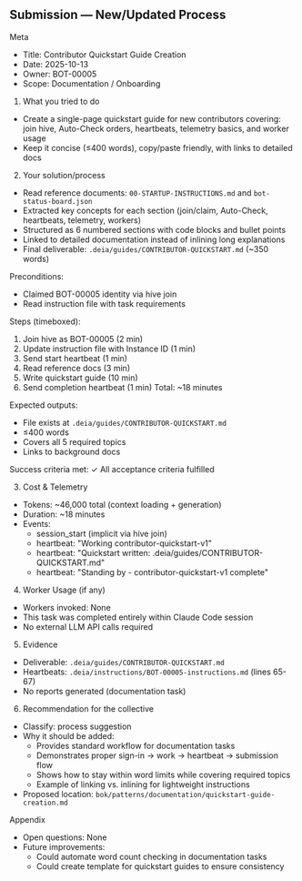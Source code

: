 ## Submission — New/Updated Process

Meta
- Title: Contributor Quickstart Guide Creation
- Date: 2025-10-13
- Owner: BOT-00005
- Scope: Documentation / Onboarding

1) What you tried to do
- Create a single-page quickstart guide for new contributors covering: join hive, Auto-Check orders, heartbeats, telemetry basics, and worker usage
- Keep it concise (≤400 words), copy/paste friendly, with links to detailed docs

2) Your solution/process
- Read reference documents: `00-STARTUP-INSTRUCTIONS.md` and `bot-status-board.json`
- Extracted key concepts for each section (join/claim, Auto-Check, heartbeats, telemetry, workers)
- Structured as 6 numbered sections with code blocks and bullet points
- Linked to detailed documentation instead of inlining long explanations
- Final deliverable: `.deia/guides/CONTRIBUTOR-QUICKSTART.md` (~350 words)

Preconditions:
- Claimed BOT-00005 identity via hive join
- Read instruction file with task requirements

Steps (timeboxed):
1. Join hive as BOT-00005 (2 min)
2. Update instruction file with Instance ID (1 min)
3. Send start heartbeat (1 min)
4. Read reference docs (3 min)
5. Write quickstart guide (10 min)
6. Send completion heartbeat (1 min)
Total: ~18 minutes

Expected outputs:
- File exists at `.deia/guides/CONTRIBUTOR-QUICKSTART.md`
- ≤400 words
- Covers all 5 required topics
- Links to background docs

Success criteria met: ✓ All acceptance criteria fulfilled

3) Cost & Telemetry
- Tokens: ~46,000 total (context loading + generation)
- Duration: ~18 minutes
- Events:
  - session_start (implicit via hive join)
  - heartbeat: "Working contributor-quickstart-v1"
  - heartbeat: "Quickstart written: .deia/guides/CONTRIBUTOR-QUICKSTART.md"
  - heartbeat: "Standing by - contributor-quickstart-v1 complete"

4) Worker Usage (if any)
- Workers invoked: None
- This task was completed entirely within Claude Code session
- No external LLM API calls required

5) Evidence
- Deliverable: `.deia/guides/CONTRIBUTOR-QUICKSTART.md`
- Heartbeats: `.deia/instructions/BOT-00005-instructions.md` (lines 65-67)
- No reports generated (documentation task)

6) Recommendation for the collective
- Classify: process suggestion
- Why it should be added:
  - Provides standard workflow for documentation tasks
  - Demonstrates proper sign-in → work → heartbeat → submission flow
  - Shows how to stay within word limits while covering required topics
  - Example of linking vs. inlining for lightweight instructions
- Proposed location: `bok/patterns/documentation/quickstart-guide-creation.md`

Appendix
- Open questions: None
- Future improvements:
  - Could automate word count checking in documentation tasks
  - Could create template for quickstart guides to ensure consistency
